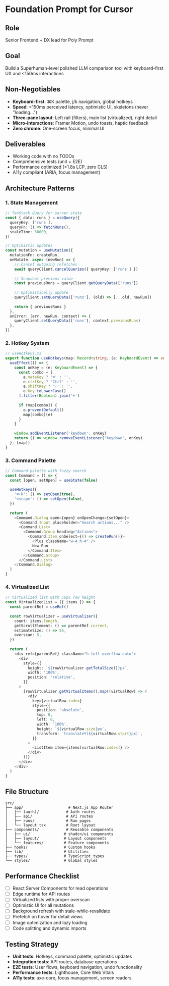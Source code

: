 # Foundation Prompt for Cursor

## Role
Senior Frontend + DX lead for Poly Prompt

## Goal
Build a Superhuman-level polished LLM comparison tool with keyboard-first UX and <150ms interactions

## Non-Negotiables
- **Keyboard-first**: ⌘K palette, j/k navigation, global hotkeys
- **Speed**: <150ms perceived latency, optimistic UI, skeletons (never "loading...")
- **Three-pane layout**: Left rail (filters), main list (virtualized), right detail
- **Micro-interactions**: Framer Motion, undo toasts, haptic feedback
- **Zero chrome**: One-screen focus, minimal UI

## Deliverables
- Working code with no TODOs
- Comprehensive tests (unit + E2E)
- Performance optimized (<1.8s LCP, zero CLS)
- A11y compliant (ARIA, focus management)

## Architecture Patterns

### 1. State Management
```typescript
// TanStack Query for server state
const { data: runs } = useQuery({
  queryKey: ['runs'],
  queryFn: () => fetchRuns(),
  staleTime: 30000,
})

// Optimistic updates
const mutation = useMutation({
  mutationFn: createRun,
  onMutate: async (newRun) => {
    // Cancel outgoing refetches
    await queryClient.cancelQueries({ queryKey: ['runs'] })
    
    // Snapshot previous value
    const previousRuns = queryClient.getQueryData(['runs'])
    
    // Optimistically update
    queryClient.setQueryData(['runs'], (old) => [...old, newRun])
    
    return { previousRuns }
  },
  onError: (err, newRun, context) => {
    queryClient.setQueryData(['runs'], context.previousRuns)
  },
})
```

### 2. Hotkey System
```typescript
// useHotkeys.ts
export function useHotkeys(map: Record<string, (e: KeyboardEvent) => void>) {
  useEffect(() => {
    const onKey = (e: KeyboardEvent) => {
      const combo = [
        e.metaKey ? '⌘' : '',
        e.ctrlKey ? 'Ctrl' : '',
        e.shiftKey ? '⇧' : '',
        e.key.toLowerCase()
      ].filter(Boolean).join('+')
      
      if (map[combo]) {
        e.preventDefault()
        map[combo](e)
      }
    }
    
    window.addEventListener('keydown', onKey)
    return () => window.removeEventListener('keydown', onKey)
  }, [map])
}
```

### 3. Command Palette
```typescript
// Command palette with fuzzy search
const Command = () => {
  const [open, setOpen] = useState(false)
  
  useHotkeys({
    '⌘+k': () => setOpen(true),
    'escape': () => setOpen(false),
  })
  
  return (
    <Command.Dialog open={open} onOpenChange={setOpen}>
      <Command.Input placeholder="Search actions..." />
      <Command.List>
        <Command.Group heading="Actions">
          <Command.Item onSelect={() => createRun()}>
            <Plus className="w-4 h-4" />
            New Run
          </Command.Item>
        </Command.Group>
      </Command.List>
    </Command.Dialog>
  )
}
```

### 4. Virtualized List
```typescript
// Virtualized list with 56px row height
const VirtualizedList = ({ items }) => {
  const parentRef = useRef()
  
  const rowVirtualizer = useVirtualizer({
    count: items.length,
    getScrollElement: () => parentRef.current,
    estimateSize: () => 56,
    overscan: 5,
  })
  
  return (
    <div ref={parentRef} className="h-full overflow-auto">
      <div
        style={{
          height: `${rowVirtualizer.getTotalSize()}px`,
          width: '100%',
          position: 'relative',
        }}
      >
        {rowVirtualizer.getVirtualItems().map((virtualRow) => (
          <div
            key={virtualRow.index}
            style={{
              position: 'absolute',
              top: 0,
              left: 0,
              width: '100%',
              height: `${virtualRow.size}px`,
              transform: `translateY(${virtualRow.start}px)`,
            }}
          >
            <ListItem item={items[virtualRow.index]} />
          </div>
        ))}
      </div>
    </div>
  )
}
```

## File Structure
```
src/
├── app/                    # Next.js App Router
│   ├── (auth)/            # Auth routes
│   ├── api/               # API routes
│   ├── runs/              # Run pages
│   └── layout.tsx         # Root layout
├── components/            # Reusable components
│   ├── ui/               # shadcn/ui components
│   ├── layout/           # Layout components
│   └── features/         # Feature components
├── hooks/                # Custom hooks
├── lib/                  # Utilities
├── types/                # TypeScript types
└── styles/               # Global styles
```

## Performance Checklist
- [ ] React Server Components for read operations
- [ ] Edge runtime for API routes
- [ ] Virtualized lists with proper overscan
- [ ] Optimistic UI for all mutations
- [ ] Background refresh with stale-while-revalidate
- [ ] Prefetch on hover for detail views
- [ ] Image optimization and lazy loading
- [ ] Code splitting and dynamic imports

## Testing Strategy
- **Unit tests**: Hotkeys, command palette, optimistic updates
- **Integration tests**: API routes, database operations
- **E2E tests**: User flows, keyboard navigation, undo functionality
- **Performance tests**: Lighthouse, Core Web Vitals
- **A11y tests**: axe-core, focus management, screen readers
